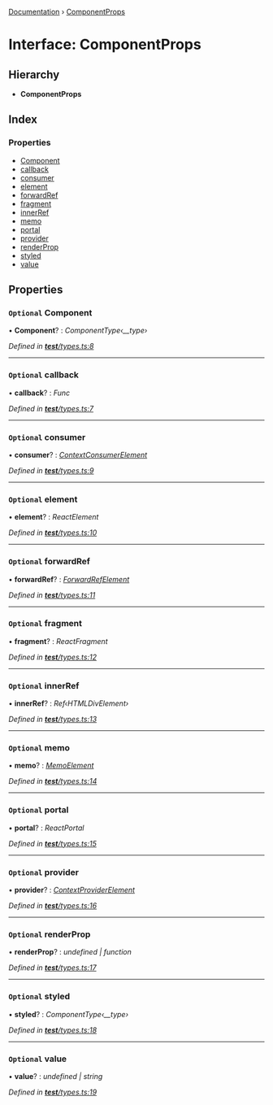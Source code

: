 [Documentation](../README.md) › [ComponentProps](componentprops.md)

# Interface: ComponentProps

## Hierarchy

* **ComponentProps**

## Index

### Properties

* [Component](componentprops.md#optional-component)
* [callback](componentprops.md#optional-callback)
* [consumer](componentprops.md#optional-consumer)
* [element](componentprops.md#optional-element)
* [forwardRef](componentprops.md#optional-forwardref)
* [fragment](componentprops.md#optional-fragment)
* [innerRef](componentprops.md#optional-innerref)
* [memo](componentprops.md#optional-memo)
* [portal](componentprops.md#optional-portal)
* [provider](componentprops.md#optional-provider)
* [renderProp](componentprops.md#optional-renderprop)
* [styled](componentprops.md#optional-styled)
* [value](componentprops.md#optional-value)

## Properties

### `Optional` Component

• **Component**? : *ComponentType‹__type›*

*Defined in [__test__/types.ts:8](https://github.com/dylanaubrey/styled-snapshot/blob/5796141/src/__test__/types.ts#L8)*

___

### `Optional` callback

• **callback**? : *Func*

*Defined in [__test__/types.ts:7](https://github.com/dylanaubrey/styled-snapshot/blob/5796141/src/__test__/types.ts#L7)*

___

### `Optional` consumer

• **consumer**? : *[ContextConsumerElement](../README.md#contextconsumerelement)*

*Defined in [__test__/types.ts:9](https://github.com/dylanaubrey/styled-snapshot/blob/5796141/src/__test__/types.ts#L9)*

___

### `Optional` element

• **element**? : *ReactElement*

*Defined in [__test__/types.ts:10](https://github.com/dylanaubrey/styled-snapshot/blob/5796141/src/__test__/types.ts#L10)*

___

### `Optional` forwardRef

• **forwardRef**? : *[ForwardRefElement](../README.md#forwardrefelement)*

*Defined in [__test__/types.ts:11](https://github.com/dylanaubrey/styled-snapshot/blob/5796141/src/__test__/types.ts#L11)*

___

### `Optional` fragment

• **fragment**? : *ReactFragment*

*Defined in [__test__/types.ts:12](https://github.com/dylanaubrey/styled-snapshot/blob/5796141/src/__test__/types.ts#L12)*

___

### `Optional` innerRef

• **innerRef**? : *Ref‹HTMLDivElement›*

*Defined in [__test__/types.ts:13](https://github.com/dylanaubrey/styled-snapshot/blob/5796141/src/__test__/types.ts#L13)*

___

### `Optional` memo

• **memo**? : *[MemoElement](../README.md#memoelement)*

*Defined in [__test__/types.ts:14](https://github.com/dylanaubrey/styled-snapshot/blob/5796141/src/__test__/types.ts#L14)*

___

### `Optional` portal

• **portal**? : *ReactPortal*

*Defined in [__test__/types.ts:15](https://github.com/dylanaubrey/styled-snapshot/blob/5796141/src/__test__/types.ts#L15)*

___

### `Optional` provider

• **provider**? : *[ContextProviderElement](../README.md#contextproviderelement)*

*Defined in [__test__/types.ts:16](https://github.com/dylanaubrey/styled-snapshot/blob/5796141/src/__test__/types.ts#L16)*

___

### `Optional` renderProp

• **renderProp**? : *undefined | function*

*Defined in [__test__/types.ts:17](https://github.com/dylanaubrey/styled-snapshot/blob/5796141/src/__test__/types.ts#L17)*

___

### `Optional` styled

• **styled**? : *ComponentType‹__type›*

*Defined in [__test__/types.ts:18](https://github.com/dylanaubrey/styled-snapshot/blob/5796141/src/__test__/types.ts#L18)*

___

### `Optional` value

• **value**? : *undefined | string*

*Defined in [__test__/types.ts:19](https://github.com/dylanaubrey/styled-snapshot/blob/5796141/src/__test__/types.ts#L19)*

